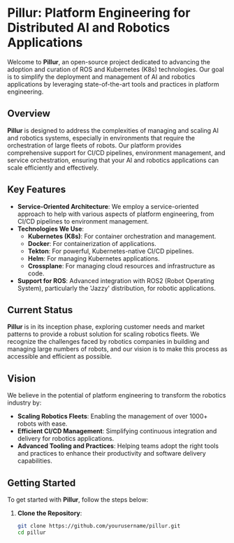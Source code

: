 # Pillur: Platform Engineering for Distributed AI and Robotics Applications

Welcome to **Pillur**, an open-source project dedicated to advancing the adoption and curation of ROS and Kubernetes (K8s) technologies. Our goal is to simplify the deployment and management of AI and robotics applications by leveraging state-of-the-art tools and practices in platform engineering.

## Overview

**Pillur** is designed to address the complexities of managing and scaling AI and robotics systems, especially in environments that require the orchestration of large fleets of robots. Our platform provides comprehensive support for CI/CD pipelines, environment management, and service orchestration, ensuring that your AI and robotics applications can scale efficiently and effectively.

## Key Features

- **Service-Oriented Architecture**: We employ a service-oriented approach to help with various aspects of platform engineering, from CI/CD pipelines to environment management.
- **Technologies We Use**: 
  - **Kubernetes (K8s)**: For container orchestration and management.
  - **Docker**: For containerization of applications.
  - **Tekton**: For powerful, Kubernetes-native CI/CD pipelines.
  - **Helm**: For managing Kubernetes applications.
  - **Crossplane**: For managing cloud resources and infrastructure as code.
- **Support for ROS**: Advanced integration with ROS2 (Robot Operating System), particularly the 'Jazzy' distribution, for robotic applications.

## Current Status

**Pillur** is in its inception phase, exploring customer needs and market patterns to provide a robust solution for scaling robotics fleets. We recognize the challenges faced by robotics companies in building and managing large numbers of robots, and our vision is to make this process as accessible and efficient as possible.

## Vision

We believe in the potential of platform engineering to transform the robotics industry by:
- **Scaling Robotics Fleets**: Enabling the management of over 1000+ robots with ease.
- **Efficient CI/CD Management**: Simplifying continuous integration and delivery for robotics applications.
- **Advanced Tooling and Practices**: Helping teams adopt the right tools and practices to enhance their productivity and software delivery capabilities.

## Getting Started

To get started with **Pillur**, follow the steps below:

1. **Clone the Repository**:
   ```bash
   git clone https://github.com/yourusername/pillur.git
   cd pillur




